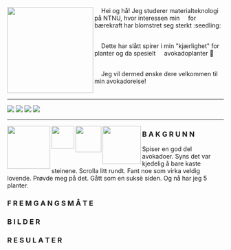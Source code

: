 
<img src="https://user-images.githubusercontent.com/103142164/162144222-915c07ed-bdf4-4204-b9ae-ac851c7d6e05.jpg" align="left" width="200" height="200" />  
&nbsp;&nbsp;&nbsp;&nbsp;Hei og hå! Jeg studerer materialteknologi på NTNU, hvor interessen min &nbsp;&nbsp;&nbsp;&nbsp;for bærekraft har blomstret seg sterkt :seedling:

\
&nbsp;&nbsp;&nbsp;&nbsp;Dette har slått spirer i min "kjærlighet" for planter og da spesielt &nbsp;&nbsp;&nbsp;&nbsp;avokadoplanter :avocado: 

\
&nbsp;&nbsp;&nbsp;&nbsp;Jeg vil dermed ønske dere velkommen til min avokadoreise!
<br clear="left"/>

---
[![](https://img.shields.io/badge/Bakgrunn-green?style=for-the-badge)](https://github.com/AmandaLohne/amandalohne/edit/main/README.md#b-a-k-g-r-u-n-n)
[![](https://img.shields.io/badge/Fremgangsmåte-green?style=for-the-badge)](https://github.com/AmandaLohne/amandalohne/edit/main/README.md#f-r-e-m-g-a-n-g-s-m-%C3%A5-t-e) 
[![](https://img.shields.io/badge/Bilder-green?style=for-the-badge)](https://github.com/AmandaLohne/amandalohne/edit/main/README.md#b-i-l-d-e-r)
[![](https://img.shields.io/badge/Resultater-green?style=for-the-badge)](https://github.com/AmandaLohne/amandalohne/edit/main/README.md#r-e-s-u-l-a-t-e-r)

---

<img src="https://user-images.githubusercontent.com/103142164/162156562-71356ffc-1a14-4970-a910-c92c99f55104.JPG" align="left" width="100" heigth="200" />

<img src="https://user-images.githubusercontent.com/103142164/162156590-ee7ef663-76fd-4cd1-a64f-a06954da90d7.jpg" align="left" width="52.5" heigth="100" />

<img src="https://user-images.githubusercontent.com/103142164/162156596-470e5998-bb7a-4eb6-ab65-d681d3650fee.jpg" align="left" width="60.5" heigth="100" />

<img src="https://user-images.githubusercontent.com/103142164/162156602-608092d7-2d46-4c97-9c53-cf9ba1905573.jpg" align="left" width="89" heigth="100" />
          
### B A K G R U N N
Spiser en god del avokadoer. Syns det var kjedelig å bare kaste steinene. Scrolla litt rundt. Fant noe som virka veldig lovende. Prøvde meg på det. Gått som en suksè siden. Og nå har jeg 5 planter. 
<br clear="left"/>


### F R E M G A N G S M Å T E


### B I L D E R


### R E S U L A T E R

